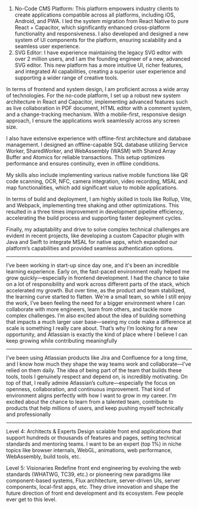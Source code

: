 1. No-Code CMS Platform: This platform empowers industry clients to create applications compatible across all platforms, including iOS, Android, and PWA. I led the system migration from React Native to pure React + Capacitor, which significantly enhanced cross-platform functionality and responsiveness. I also developed and designed a new system of UI components for the platform, ensuring scalability and a seamless user experience.
2. SVG Editor: I have experience maintaining the legacy SVG editor with over 2 million users, and I am the founding engineer of a new, advanced SVG editor. This new platform has a more intuitive UI, richer features, and integrated AI capabilities, creating a superior user experience and supporting a wider range of creative tools.

In terms of frontend and system design, I am proficient across a wide array of technologies. For the no-code platform, I set up a robust new system architecture in React and Capacitor, implementing advanced features such as live collaboration in PDF document, HTML editor with a comment system, and a change-tracking mechanism. With a mobile-first, responsive design approach, I ensure the applications work seamlessly across any screen size.

I also have extensive experience with offline-first architecture and database management. I designed an offline-capable SQL database utilizing Service Worker, SharedWorker, and WebAssembly (WASM) with Shared Array Buffer and Atomics for reliable transactions. This setup optimizes performance and ensures continuity, even in offline conditions.

My skills also include implementing various native mobile functions like QR code scanning, OCR, NFC, camera integration, video recording, MSAL and map functionalities, which add significant value to mobile applications.

In terms of build and deployment, I am highly skilled in tools like Rollup, Vite, and Webpack, implementing tree shaking and other optimizations. This resulted in a three times improvement in development pipeline efficiency, accelerating the build process and supporting faster deployment cycles.

Finally, my adaptability and drive to solve complex technical challenges are evident in recent projects, like developing a custom Capacitor plugin with Java and Swift to integrate MSAL for native apps, which expanded our platform’s capabilities and provided seamless authentication options.

---

I’ve been working in start-up since day one, and it's been an incredible learning experience. Early on, the fast-paced environment really helped me grow quickly—especially in frontend development. I had the chance to take on a lot of responsibility and work across different parts of the stack, which accelerated my growth. But over time, as the product and team stabilized, the learning curve started to flatten. We're a small team, so while I still enjoy the work, I’ve been feeling the need for a bigger environment where I can collaborate with more engineers, learn from others, and tackle more complex challenges. I’m also excited about the idea of building something that impacts a much larger user base—seeing my code make a difference at scale is something I really care about. That’s why I’m looking for a new opportunity, and Atlassian is exactly the kind of place where I believe I can keep growing while contributing meaningfully

---

I’ve been using Atlassian products like Jira and Confluence for a long time, and I know how much they shape the way teams work and collaborate—I've relied on them daily. The idea of being part of the team that builds these tools, tools I genuinely respect and depend on, is incredibly motivating. On top of that, I really admire Atlassian’s culture—especially the focus on openness, collaboration, and continuous improvement. That kind of environment aligns perfectly with how I want to grow in my career. I’m excited about the chance to learn from a talented team, contribute to products that help millions of users, and keep pushing myself technically and professionally

---

Level 4: Architects & Experts
Design scalable front end applications that support hundreds or thousands of features and pages, setting technical standards and mentoring teams. I want to be an expert (top 1%) in niche topics like browser internals, WebGL, animations, web performance, WebAssembly, build tools, etc.

Level 5: Visionaries
Redefine front end engineering by evolving the web standards (WHATWG, TC39, etc.) or pioneering new paradigms like component-based systems, Flux architecture, server-driven UIs, server components, local-first apps, etc. They drive innovation and shape the future direction of front end development and its ecosystem. Few people ever get to this level.
